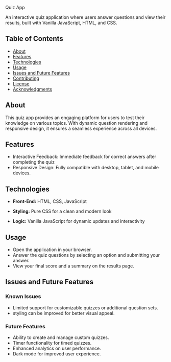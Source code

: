 Quiz App

An interactive quiz application where users answer questions and view their results, built with Vanilla JavaScript, HTML, and CSS.

## Table of Contents
- [About](#about)
- [Features](#features)
- [Technologies](#technologies)
- [Usage](#usage)
- [Issues and Future Features](#issues-and-future-features)
- [Contributing](#contributing)
- [License](#license)
- [Acknowledgments](#acknowledgments)


## About
This quiz app provides an engaging platform for users to test their knowledge on various topics. With dynamic question rendering and responsive design, it ensures a seamless experience across all devices.

## Features
- Interactive Feedback: Immediate feedback for correct answers     after completing the quiz
- Responsive Design: Fully compatible with desktop, tablet, and mobile devices.

## Technologies
- **Front-End:** HTML, CSS, JavaScript
- **Styling:** Pure CSS for a clean and modern look

- **Logic:** Vanilla JavaScript for dynamic updates and interactivity


## Usage
- Open the application in your browser.
- Answer the quiz questions by selecting an option and submitting your answer.
- View your final score and a summary on the results page.

## Issues and Future Features

### Known Issues

- Limited support for customizable quizzes or additional question sets.
- styling can be improved for better visual appeal.

### Future Features

- Ability to create and manage custom quizzes.
- Timer functionality for timed quizzes.
- Enhanced analytics on user performance.
- Dark mode for improved user experience.


